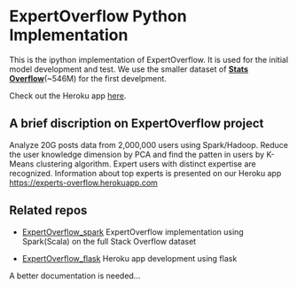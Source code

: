 # ExpertOverflow Python Implementation

This is the ipython implementation of ExpertOverflow. It is used for the
initial model development and test. We use the smaller dataset of 
[**Stats Overflow**](http://stats.stackexchange.com/)(~546M) for the first develpment.

Check out the Heroku app [here](https://experts-overflow.herokuapp.com).

## A brief discription on ExpertOverflow project

Analyze 20G posts data from 2,000,000 users using Spark/Hadoop. Reduce the user knowledge dimension by PCA and find the patten in users by K-Means clustering algorithm. Expert users with distinct expertise are recognized. Information about top experts is presented on our Heroku app https://experts-overflow.herokuapp.com

## Related repos

* [ExpertOverflow_spark](https://github.com/FangMath/ExpertOverflow_spark) ExpertOverflow implementation using Spark(Scala) on the full Stack Overflow dataset

* [ExpertOverflow_flask](https://github.com/FangMath/ExpertOverflow_flask) Heroku app development using flask

A better documentation is needed...

